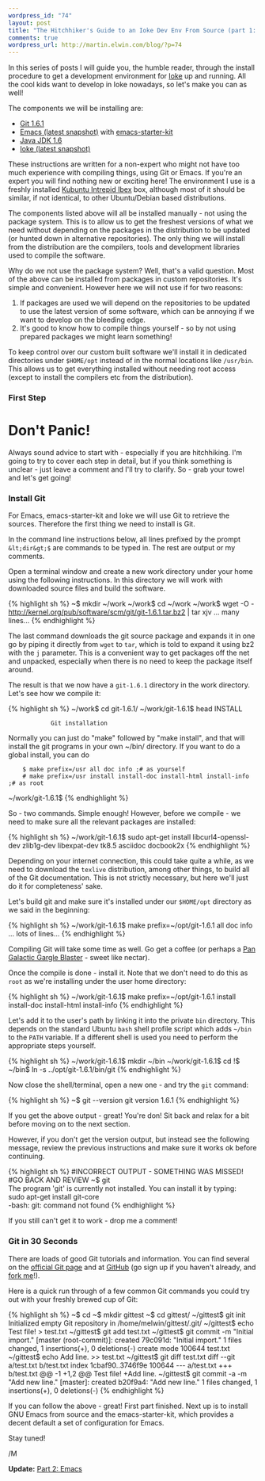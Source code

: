 ```yaml
--- 
wordpress_id: "74"
layout: post
title: "The Hitchhiker's Guide to an Ioke Dev Env From Source (part 1: Git)"
comments: true
wordpress_url: http://martin.elwin.com/blog/?p=74
---
```

In this series of posts I will guide you, the humble reader, through the install procedure to get a development environment for <a href="http://ioke.org/">Ioke</a> up and running. All the cool kids want to develop in Ioke nowadays, so let's make you can as well!

The components we will be installing are:

<ul>
	<li><a href="http://git-scm.com/">Git 1.6.1</a></li>
	<li><a href="http://www.gnu.org/software/emacs/">Emacs (latest snapshot)</a> with <a href="http://github.com/technomancy/emacs-starter-kit/tree/master">emacs-starter-kit</a></li>
	<li><a href="http://java.sun.com/">Java JDK 1.6</a></li>
	<li><a href="http://ioke.org/">Ioke (latest snapshot)</a></li>
</ul>

These instructions are written for a non-expert who might not have too much experience with compiling things, using Git or Emacs. If you're an expert you will find nothing new or exciting here! The environment I use is a freshly installed <a href="http://www.kubuntu.org/">Kubuntu Intrepid Ibex</a> box, although most of it should be similar, if not identical, to other Ubuntu/Debian based distributions.

The components listed above will all be installed manually - not using the package system. This is to allow us to get the freshest versions of what we need without depending on the packages in the distribution to be updated (or hunted down in alternative repositories). The only thing we will install from the distribution are the compilers, tools and development libraries used to compile the software.

Why do we not use the package system? Well, that's a valid question. Most of the above can be installed from packages in custom repositories. It's simple and convenient. However here we will not use if for two reasons:
<ol>
	<li>If packages are used we will depend on the repositories to be updated to use the latest version of some software, which can be annoying if we want to develop on the bleeding edge.</li>
	<li>It's good to know how to compile things yourself - so by not using prepared packages we might learn something!</li>
</ol>

To keep control over our custom built software we'll install it in dedicated directories under `$HOME/opt` instead of in the normal locations like `/usr/bin`. This allows us to get everything installed without needing root access (except to install the compilers etc from the distribution).

### First Step

# Don't Panic!

Always sound advice to start with - especially if you are hitchhiking. I'm going to try to cover each step in detail, but if you think something is unclear - just leave a comment and I'll try to clarify. So - grab your towel and let's get going!

### Install Git

For Emacs, emacs-starter-kit and Ioke we will use Git to retrieve the sources. Therefore the first thing we need to install is Git.

In the command line instructions below, all lines prefixed by the prompt `&lt;dir&gt;$` are commands to be typed in. The rest are output or my comments.

Open a terminal window and create a new work directory under your home using the following instructions. In this directory we will work with downloaded source files and build the software.

{% highlight sh %}
~$ mkdir ~/work
~/work$ cd ~/work
~/work$ wget -O - http://kernel.org/pub/software/scm/git/git-1.6.1.tar.bz2 | tar xjv
... many lines...
{% endhighlight %}

The last command downloads the git source package and expands it in one go by piping it directly from `wget` to `tar`, which is told to expand it using bz2 with the `j` parameter. This is a convenient way to get packages off the net and unpacked, especially when there is no need to keep the package itself around.

The result is that we now have a `git-1.6.1` directory in the work directory. Let's see how we compile it:

{% highlight sh %}
~/work$ cd git-1.6.1/
~/work/git-1.6.1$ head INSTALL

                Git installation

Normally you can just do "make" followed by "make install", and that
will install the git programs in your own ~/bin/ directory.  If you want
to do a global install, you can do

        $ make prefix=/usr all doc info ;# as yourself
        # make prefix=/usr install install-doc install-html install-info ;# as root

~/work/git-1.6.1$
{% endhighlight %}

So - two commands. Simple enough! However, before we compile - we need to make sure all the relevant packages are installed:

{% highlight sh %}
~/work/git-1.6.1$ sudo apt-get install libcurl4-openssl-dev zlib1g-dev libexpat-dev tk8.5 asciidoc docbook2x
{% endhighlight %}

Depending on your internet connection, this could take quite a while, as we need to download the `texlive` distribution, among other things, to build all of the Git documentation. This is not strictly necessary, but here we'll just do it for completeness' sake.

Let's build git and make sure it's installed under our `$HOME/opt` directory as we said in the beginning:

{% highlight sh %}
~/work/git-1.6.1$ make prefix=~/opt/git-1.6.1 all doc info
... lots of lines...
{% endhighlight %}

Compiling Git will take some time as well. Go get a coffee (or perhaps a <a href="http://en.wikibooks.org/wiki/Bartending/Cocktails/Pan_Galactic_Gargle_Blaster">Pan Galactic Gargle Blaster</a> - sweet like nectar).

Once the compile is done - install it. Note that we don't need to do this as `root` as we're installing under the user home directory:

{% highlight sh %}
~/work/git-1.6.1$ make prefix=~/opt/git-1.6.1 install install-doc install-html install-info
{% endhighlight %}

Let's add it to the user's path by linking it into the private `bin` directory. This depends on the standard Ubuntu `bash` shell profile script which adds `~/bin` to the `PATH` variable. If a different shell is used you need to perform the appropriate steps yourself.

{% highlight sh %}
~/work/git-1.6.1$ mkdir ~/bin
~/work/git-1.6.1$ cd !$
~/bin$ ln -s ../opt/git-1.6.1/bin/git
{% endhighlight %}

Now close the shell/terminal, open a new one - and try the `git` command:

{% highlight sh %}
~$ git --version
git version 1.6.1
{% endhighlight %}

If you get the above output - great! You're don! Sit back and relax for a bit before moving on to the next section.

However, if you don't get the version output, but instead see the following message, review the previous instructions and make sure it works ok before continuing.

{% highlight sh %}
#INCORRECT OUTPUT - SOMETHING WAS MISSED!
#GO BACK AND REVIEW
~$ git                                                                                                                                                                                        
The program 'git' is currently not installed.  You can install it by typing:                                                                                                                  
sudo apt-get install git-core                                                                                                                                                                 
-bash: git: command not found
{% endhighlight %}

If you still can't get it to work - drop me a comment!

### Git in 30 Seconds

There are loads of good Git tutorials and information. You can find several on the <a href="http://git-scm.com/documentation">official Git page</a> and at <a href="http://github.com/guides/home">GitHub</a> (go sign up if you haven't already, and <a href="http://github.com/melwin">fork me</a>!).

Here is a quick run through of a few common Git commands you could try out with your freshly brewed cup of Git:

{% highlight sh %}
~$ cd
~$ mkdir gittest
~$ cd gittest/
~/gittest$ git init
Initialized empty Git repository in /home/melwin/gittest/.git/
~/gittest$ echo Test file! > test.txt
~/gittest$ git add test.txt
~/gittest$ git commit -m "Initial import."
[master (root-commit)]: created 79c091d: "Initial import."
 1 files changed, 1 insertions(+), 0 deletions(-)
 create mode 100644 test.txt
~/gittest$ echo Add line. >> test.txt
~/gittest$ git diff test.txt
diff --git a/test.txt b/test.txt
index 1cbaf90..3746f9e 100644
--- a/test.txt
+++ b/test.txt
@@ -1 +1,2 @@
 Test file!
+Add line.
~/gittest$ git commit -a -m "Add new line."
[master]: created b20f9a4: "Add new line."
 1 files changed, 1 insertions(+), 0 deletions(-)
{% endhighlight %}

If you can follow the above - great! First part finished. Next up is to install GNU Emacs from source and the emacs-starter-kit, which provides a decent default a set of configuration for Emacs.

Stay tuned!

/M

<strong>Update:</strong> <a href="http://martin.elwin.com/blog/2009/01/the-hitchhikers-guide-to-an-ioke-dev-env-from-source-part-2/">Part 2: Emacs</a>

